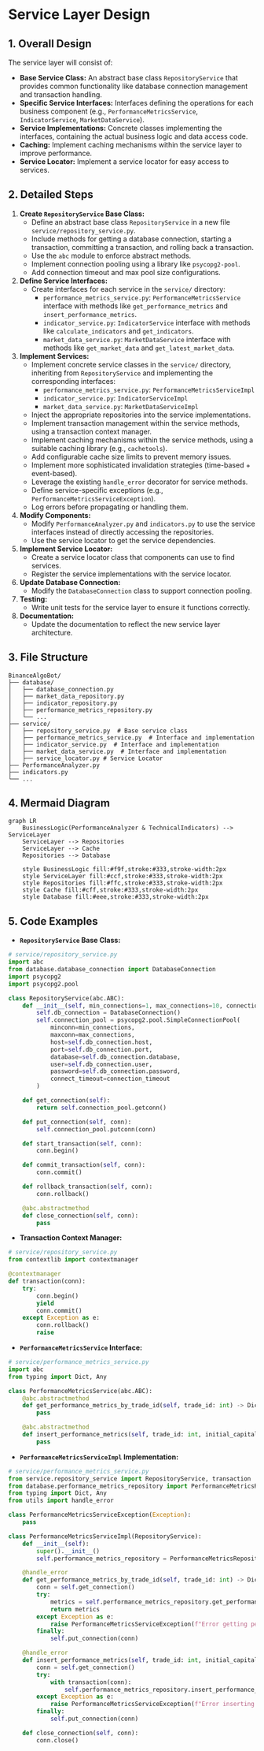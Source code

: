 # Service Layer Design

## 1. Overall Design

The service layer will consist of:

*   **Base Service Class:** An abstract base class `RepositoryService` that provides common functionality like database connection management and transaction handling.
*   **Specific Service Interfaces:** Interfaces defining the operations for each business component (e.g., `PerformanceMetricsService`, `IndicatorService`, `MarketDataService`).
*   **Service Implementations:** Concrete classes implementing the interfaces, containing the actual business logic and data access code.
*   **Caching:** Implement caching mechanisms within the service layer to improve performance.
*   **Service Locator:** Implement a service locator for easy access to services.

## 2. Detailed Steps

1.  **Create `RepositoryService` Base Class:**
    *   Define an abstract base class `RepositoryService` in a new file `service/repository_service.py`.
    *   Include methods for getting a database connection, starting a transaction, committing a transaction, and rolling back a transaction.
    *   Use the `abc` module to enforce abstract methods.
    *   Implement connection pooling using a library like `psycopg2-pool`.
    *   Add connection timeout and max pool size configurations.
2.  **Define Service Interfaces:**
    *   Create interfaces for each service in the `service/` directory:
        *   `performance_metrics_service.py`: `PerformanceMetricsService` interface with methods like `get_performance_metrics` and `insert_performance_metrics`.
        *   `indicator_service.py`: `IndicatorService` interface with methods like `calculate_indicators` and `get_indicators`.
        *   `market_data_service.py`: `MarketDataService` interface with methods like `get_market_data` and `get_latest_market_data`.
3.  **Implement Services:**
    *   Implement concrete service classes in the `service/` directory, inheriting from `RepositoryService` and implementing the corresponding interfaces:
        *   `performance_metrics_service.py`: `PerformanceMetricsServiceImpl`
        *   `indicator_service.py`: `IndicatorServiceImpl`
        *   `market_data_service.py`: `MarketDataServiceImpl`
    *   Inject the appropriate repositories into the service implementations.
    *   Implement transaction management within the service methods, using a transaction context manager.
    *   Implement caching mechanisms within the service methods, using a suitable caching library (e.g., `cachetools`).
    *   Add configurable cache size limits to prevent memory issues.
    *   Implement more sophisticated invalidation strategies (time-based + event-based).
    *   Leverage the existing `handle_error` decorator for service methods.
    *   Define service-specific exceptions (e.g., `PerformanceMetricsServiceException`).
    *   Log errors before propagating or handling them.
4.  **Modify Components:**
    *   Modify `PerformanceAnalyzer.py` and `indicators.py` to use the service interfaces instead of directly accessing the repositories.
    *   Use the service locator to get the service dependencies.
5.  **Implement Service Locator:**
    *   Create a service locator class that components can use to find services.
    *   Register the service implementations with the service locator.
6.  **Update Database Connection:**
    *   Modify the `DatabaseConnection` class to support connection pooling.
7.  **Testing:**
    *   Write unit tests for the service layer to ensure it functions correctly.
8.  **Documentation:**
    *   Update the documentation to reflect the new service layer architecture.

## 3. File Structure

```
BinanceAlgoBot/
├── database/
│   ├── database_connection.py
│   ├── market_data_repository.py
│   ├── indicator_repository.py
│   ├── performance_metrics_repository.py
│   └── ...
├── service/
│   ├── repository_service.py  # Base service class
│   ├── performance_metrics_service.py  # Interface and implementation
│   ├── indicator_service.py  # Interface and implementation
│   ├── market_data_service.py  # Interface and implementation
│   ├── service_locator.py # Service Locator
├── PerformanceAnalyzer.py
├── indicators.py
└── ...
```

## 4. Mermaid Diagram

```mermaid
graph LR
    BusinessLogic(PerformanceAnalyzer & TechnicalIndicators) --> ServiceLayer
    ServiceLayer --> Repositories
    ServiceLayer --> Cache
    Repositories --> Database

    style BusinessLogic fill:#f9f,stroke:#333,stroke-width:2px
    style ServiceLayer fill:#ccf,stroke:#333,stroke-width:2px
    style Repositories fill:#ffc,stroke:#333,stroke-width:2px
    style Cache fill:#cff,stroke:#333,stroke-width:2px
    style Database fill:#eee,stroke:#333,stroke-width:2px
```

## 5. Code Examples

*   **`RepositoryService` Base Class:**

```python
# service/repository_service.py
import abc
from database.database_connection import DatabaseConnection
import psycopg2
import psycopg2.pool

class RepositoryService(abc.ABC):
    def __init__(self, min_connections=1, max_connections=10, connection_timeout=5):
        self.db_connection = DatabaseConnection()
        self.connection_pool = psycopg2.pool.SimpleConnectionPool(
            minconn=min_connections,
            maxconn=max_connections,
            host=self.db_connection.host,
            port=self.db_connection.port,
            database=self.db_connection.database,
            user=self.db_connection.user,
            password=self.db_connection.password,
            connect_timeout=connection_timeout
        )

    def get_connection(self):
        return self.connection_pool.getconn()

    def put_connection(self, conn):
        self.connection_pool.putconn(conn)

    def start_transaction(self, conn):
        conn.begin()

    def commit_transaction(self, conn):
        conn.commit()

    def rollback_transaction(self, conn):
        conn.rollback()

    @abc.abstractmethod
    def close_connection(self, conn):
        pass
```

*   **Transaction Context Manager:**

```python
# service/repository_service.py
from contextlib import contextmanager

@contextmanager
def transaction(conn):
    try:
        conn.begin()
        yield
        conn.commit()
    except Exception as e:
        conn.rollback()
        raise
```

*   **`PerformanceMetricsService` Interface:**

```python
# service/performance_metrics_service.py
import abc
from typing import Dict, Any

class PerformanceMetricsService(abc.ABC):
    @abc.abstractmethod
    def get_performance_metrics_by_trade_id(self, trade_id: int) -> Dict[str, Any]:
        pass

    @abc.abstractmethod
    def insert_performance_metrics(self, trade_id: int, initial_capital: float, final_capital: float, total_return: float, annual_return: float, max_drawdown: float, sharpe_ratio: float, win_rate: float, avg_profit_pct: float, risk_reward_ratio: float, profit_factor: float):
        pass
```

*   **`PerformanceMetricsServiceImpl` Implementation:**

```python
# service/performance_metrics_service.py
from service.repository_service import RepositoryService, transaction
from database.performance_metrics_repository import PerformanceMetricsRepository
from typing import Dict, Any
from utils import handle_error

class PerformanceMetricsServiceException(Exception):
    pass

class PerformanceMetricsServiceImpl(RepositoryService):
    def __init__(self):
        super().__init__()
        self.performance_metrics_repository = PerformanceMetricsRepository()

    @handle_error
    def get_performance_metrics_by_trade_id(self, trade_id: int) -> Dict[str, Any]:
        conn = self.get_connection()
        try:
            metrics = self.performance_metrics_repository.get_performance_metrics_by_trade_id(trade_id)
            return metrics
        except Exception as e:
            raise PerformanceMetricsServiceException(f"Error getting performance metrics for trade ID {trade_id}: {e}")
        finally:
            self.put_connection(conn)

    @handle_error
    def insert_performance_metrics(self, trade_id: int, initial_capital: float, final_capital: float, total_return: float, annual_return: float, max_drawdown: float, sharpe_ratio: float, win_rate: float, avg_profit_pct: float, risk_reward_ratio: float, profit_factor: float):
        conn = self.get_connection()
        try:
            with transaction(conn):
                self.performance_metrics_repository.insert_performance_metrics(trade_id, initial_capital, final_capital, total_return, annual_return, max_drawdown, sharpe_ratio, win_rate, avg_profit_pct, risk_reward_ratio, profit_factor)
        except Exception as e:
            raise PerformanceMetricsServiceException(f"Error inserting performance metrics for trade ID {trade_id}: {e}")
        finally:
            self.put_connection(conn)

    def close_connection(self, conn):
        conn.close()